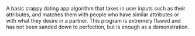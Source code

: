 A basic crappy dating app algorithm that takes in user inputs such as their attributes, and matches them with people who have similar attributes or with what they desire in a partner. This program is extremely flawed and has not been sanded down to perfection, but is enough as a demonstration.
